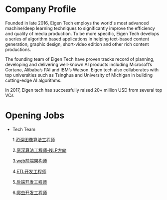# Company Profile

Founded in late 2016, Eigen Tech employs the world's most advanced machine/deep learning techniques to significantly improve the efficiency and quality of media production. To be more specific, Eigen Tech develops a series of algorithm based applications in helping text-based content generation, graphic design, short-video edition and other rich content productions.

The founding team of Eigen Tech have proven tracks record of planning, developing and delivering well-known AI products including Microsoft’s Cortana, Alibaba’s PAI and IBM’s Watson. Eigen tech also collaborates with top universities such as Tsinghua and University of Michigan in building cutting-edge AI algorithms.

In 2017, Eigen tech has successfully raised 20+ million USD from several top VCs

# Opening Jobs

+ Tech Team

     1.[资深图像算法工程师](Position/资深图像算法工程师.md)

     2.[资深算法工程师-NLP方向](Position/资深算法工程师-NLP方向.md)

     3.[web前端架构师](Position/前端架构师.md)

     4.[ETL开发工程师](Position/ETL开发工程师.md)

     5.[后端开发工程师](Position/后端开发工程师.md)

     6.[爬虫开发工程师](Position/爬虫开发工程师.md)
